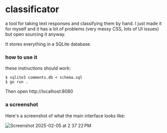 # classificator

a tool for taking text responses and classifying them by hand. I just made it
for myself and it has a lot of problems (very messy CSS, lots of UI issues) but open sourcing it anyway.

It stores everything in a SQLite database.

### how to use it

these instructions should work:

```
$ sqlite3 comments.db < schema.sql
$ go run .
```

Then open http://localhost:8080

### a screenshot

Here's a screenshot of what the main interface looks like:

![Screenshot 2025-02-05 at 2 37 22 PM](https://github.com/user-attachments/assets/31fe3d3c-f4b4-49b0-a768-fb05ad2686ad)
